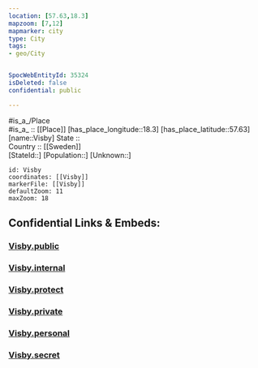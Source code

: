 ```yaml
---
location: [57.63,18.3] 
mapzoom: [7,12] 
mapmarker: city 
type: City
tags:
- geo/City


SpocWebEntityId: 35324
isDeleted: false
confidential: public

---
```

#is_a_/Place  
#is_a_ :: [[Place]] 
[has_place_longitude::18.3] 
[has_place_latitude::57.63] 
[name::Visby] 
State ::  
Country :: [[Sweden]]  
[StateId::] 
[Population::] 
[Unknown::] 


```leaflet
id: Visby
coordinates: [[Visby]] 
markerFile: [[Visby]] 
defaultZoom: 11 
maxZoom: 18
```


## Confidential Links & Embeds: 

### [Visby.public](/_public/\Earth\Continent\Europe\Europe~North\Sweden\Provinces~Sweden\Gotland\CityVisby.public.md) 

### [Visby.internal](/_internal/\Earth\Continent\Europe\Europe~North\Sweden\Provinces~Sweden\Gotland\CityVisby.internal.md) 

### [Visby.protect](/_protect/\Earth\Continent\Europe\Europe~North\Sweden\Provinces~Sweden\Gotland\CityVisby.protect.md) 

### [Visby.private](/_private/\Earth\Continent\Europe\Europe~North\Sweden\Provinces~Sweden\Gotland\CityVisby.private.md) 

### [Visby.personal](/_personal/\Earth\Continent\Europe\Europe~North\Sweden\Provinces~Sweden\Gotland\CityVisby.personal.md) 

### [Visby.secret](/_secret/\Earth\Continent\Europe\Europe~North\Sweden\Provinces~Sweden\Gotland\CityVisby.secret.md)


